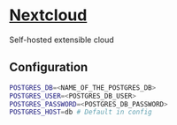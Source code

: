 # [Nextcloud](https://nextcloud.com)

Self-hosted extensible cloud

## Configuration

```sh
POSTGRES_DB=<NAME_OF_THE_POSTGRES_DB>
POSTGRES_USER=<POSTGRES_DB_USER>
POSTGRES_PASSWORD=<POSTGRES_DB_PASSWORD>
POSTGRES_HOST=db # Default in config
```

